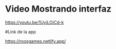 


# Video Mostrando interfaz


https://youtu.be/1UyiLOiCd-k

#Link de la app

https://roosgames.netlify.app/






